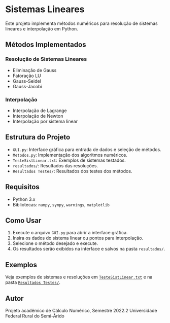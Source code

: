 # Sistemas Lineares

Este projeto implementa métodos numéricos para resolução de sistemas lineares e interpolação em Python.

## Métodos Implementados

### Resolução de Sistemas Lineares
- Eliminação de Gauss
- Fatoração LU
- Gauss-Seidel
- Gauss-Jacobi

### Interpolação
- Interpolação de Lagrange
- Interpolação de Newton
- Interpolação por sistema linear

## Estrutura do Projeto

- `GUI.py`: Interface gráfica para entrada de dados e seleção de métodos.
- `Metodos.py`: Implementação dos algoritmos numéricos.
- `TesteSistLinear.txt`: Exemplos de sistemas testados.
- `resultados/`: Resultados das resoluções.
- `Resultados Testes/`: Resultados dos testes dos métodos.

## Requisitos

- Python 3.x
- Bibliotecas: `numpy`, `sympy`, `warnings`, `matplotlib`

## Como Usar

1. Execute o arquivo `GUI.py` para abrir a interface gráfica.
2. Insira os dados do sistema linear ou pontos para interpolação. 
3. Selecione o método desejado e execute.
4. Os resultados serão exibidos na interface e salvos na pasta `resultados/`.

## Exemplos

Veja exemplos de sistemas e resoluções em [`TesteSistLinear.txt`](TesteSistLinear.txt) e na pasta [`Resultados Testes/`](Resultados%20Testes/).

## Autor

Projeto acadêmico de Cálculo Numérico, Semestre 2022.2
Universidade Federal Rural do Semi-Árido
